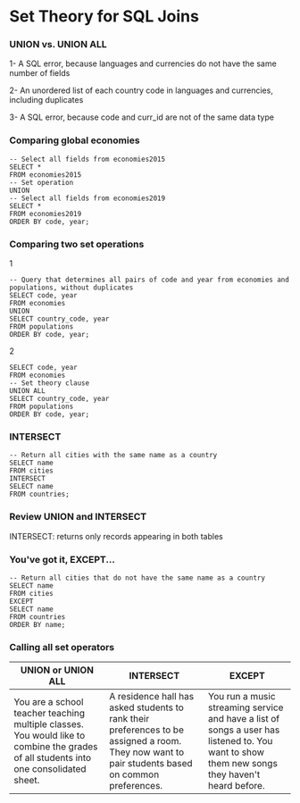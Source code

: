 ﻿
# Set Theory for SQL Joins

### UNION vs. UNION ALL

1- A SQL error, because languages and currencies do not have the same number of fields

2- An unordered list of each country code in languages and currencies, including duplicates

3- A SQL error, because code and curr_id are not of the same data type

### Comparing global economies

```
-- Select all fields from economies2015
SELECT * 
FROM economies2015   
-- Set operation
UNION
-- Select all fields from economies2019
SELECT * 
FROM economies2019
ORDER BY code, year;
```

### Comparing two set operations

1
```
-- Query that determines all pairs of code and year from economies and populations, without duplicates
SELECT code, year
FROM economies
UNION
SELECT country_code, year
FROM populations
ORDER BY code, year;
```

2
```
SELECT code, year
FROM economies
-- Set theory clause
UNION ALL
SELECT country_code, year
FROM populations
ORDER BY code, year;
```

### INTERSECT

```
-- Return all cities with the same name as a country
SELECT name
FROM cities
INTERSECT
SELECT name
FROM countries;
```


### Review UNION and INTERSECT

INTERSECT: returns only records appearing in both tables



### You've got it, EXCEPT...

```
-- Return all cities that do not have the same name as a country
SELECT name 
FROM cities
EXCEPT
SELECT name
FROM countries
ORDER BY name;
```

### Calling all set operators


| UNION or UNION ALL | INTERSECT | EXCEPT |
| ------------------- | ------------------ |---|
|You are a school teacher teaching multiple classes. You would like to combine the grades of all students into one consolidated sheet.|A residence hall has asked students to rank their preferences to be assigned a room. They now want to pair students based on common preferences.| You run a music streaming service and have a list of songs a user has listened to. You want to show them new songs they haven't heard before.|

